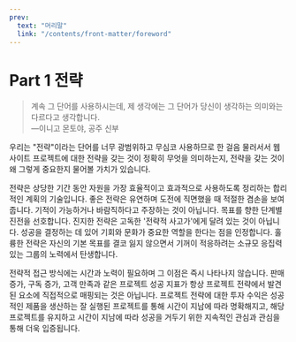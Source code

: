 ```yaml
---
prev:
  text: "머리말"
  link: "/contents/front-matter/foreword"
---
```


# Part 1 전략

> 계속 그 단어를 사용하시는데, 제 생각에는 그 단어가 당신이 생각하는 의미와는 다르다고 생각합니다.<br>—이니고 몬토야, 공주 신부

우리는 "전략"이라는 단어를 너무 광범위하고 무심코 사용하므로 한 걸음 물러서서 웹 사이트 프로젝트에 대한 전략을 갖는 것이 정확히 무엇을 의미하는지, 전략을 갖는 것이 왜 그렇게 중요한지 물어볼 가치가 있습니다.

전략은 상당한 기간 동안 자원을 가장 효율적이고 효과적으로 사용하도록 정리하는 합리적인 계획의 기술입니다. 좋은 전략은 유연하며 도전에 직면했을 때 적절한 겸손을 보여줍니다. 기적이 가능하거나 바람직하다고 주장하는 것이 아닙니다. 목표를 향한 단계별 진전을 선호합니다. 진지한 전략은 고독한 '전략적 사고가'에게 달려 있는 것이 아닙니다. 성공을 결정하는 데 있어 기회와 문화가 중요한 역할을 한다는 점을 인정합니다. 훌륭한 전략은 자신의 기본 목표를 결코 잃지 않으면서 기꺼이 적응하려는 소규모 응집력 있는 그룹의 노력에서 탄생합니다.

전략적 접근 방식에는 시간과 노력이 필요하며 그 이점은 즉시 나타나지 않습니다. 판매 증가, 구독 증가, 고객 만족과 같은 프로젝트 성공 지표가 항상 프로젝트 전략에서 발견된 요소에 직접적으로 매핑되는 것은 아닙니다. 프로젝트 전략에 대한 투자 수익은 성공적인 제품을 생산하는 잘 실행된 프로젝트를 통해 시간이 지남에 따라 명확해지고, 해당 프로젝트를 유지하고 시간이 지남에 따라 성공을 거두기 위한 지속적인 관심과 관심을 통해 더욱 입증됩니다.
